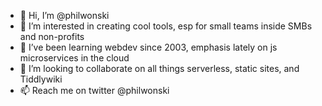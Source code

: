 - 👋 Hi, I’m @philwonski
- 👀 I’m interested in creating cool tools, esp for small teams inside SMBs and non-profits
- 🌱 I’ve been learning webdev since 2003, emphasis lately on js microservices in the cloud 
- 💞️ I’m looking to collaborate on all things serverless, static sites, and Tiddlywiki 
- 📫 Reach me on twitter @philwonski 

<!---
philwonski/philwonski is a ✨ special ✨ repository because its `README.md` (this file) appears on your GitHub profile.
You can click the Preview link to take a look at your changes.
--->
